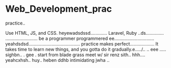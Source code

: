 # Web_Development_prac
practice..

Use HTML, JS, and CSS.
 heyewadsdssd.............
Laravel, Ruby ..ds..............
.........................
be a programmer programmered ee...............................
 yeahdsdsd........................................
practice makes perfect...................
It takes time to learn new things, and you gotta do it gradually.e...../..
..
 eee .....
sighbn..
. gee . start from blade grass meet w/ sir renz
sith..
hhh....
yeahcxhsh..
huy..
heben
ddhb
intimidating
jwha
..
